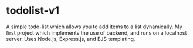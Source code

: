 # todolist-v1
A simple todo-list which allows you to add items to a list dynamically. My first project which implements the use of backend, and runs on a localhost server. Uses Node.js, Express.js, and EJS templating.
